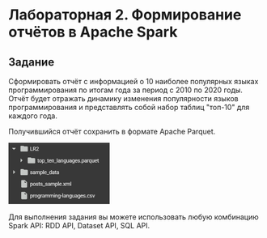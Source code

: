 # Лабораторная 2. Формирование отчётов в Apache Spark
## Задание
Сформировать отчёт с информацией о 10 наиболее популярных языках программирования по итогам года за период с 2010 по 2020 годы. Отчёт будет отражать динамику изменения популярности языков программирования и представлять собой набор таблиц "топ-10" для каждого года.

Получившийся отчёт сохранить в формате Apache Parquet.

<img src="/LR2/LR2.png" width="200"/>

Для выполнения задания вы можете использовать любую комбинацию Spark API: RDD API, Dataset API, SQL API.
